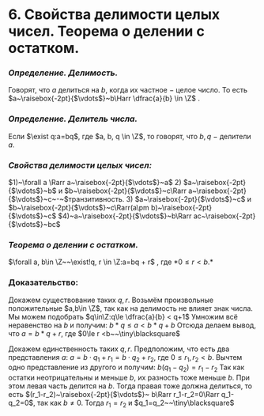 # 6. Свойства делимости целых чисел. Теорема о делении с остатком.

### *Определение. Делимость.*
Говорят, что $a$ делиться на $b$, когда их частное $-$ целое число.
То есть $a~\raisebox{-2pt}{$\vdots$}~b\Harr \dfrac{a}{b} \in \Z$ .

### *Определение. Делитель числа.*
Если $\exist q:a=bq$, где $a, b, q \in \Z$, то говорят, что $b,q~-~$делители $a$.

### *Свойства делимости целых чисел:*
$1)~\forall a \Rarr a~\raisebox{-2pt}{$\vdots$}~a$
$2)$ $a~\raisebox{-2pt}{$\vdots$}~b$ и $b~\raisebox{-2pt}{$\vdots$}~c\Rarr a~\raisebox{-2pt}{$\vdots$}~c~-~$транзитивность.
$3)$ $a~\raisebox{-2pt}{$\vdots$}~c$ и $b~\raisebox{-2pt}{$\vdots$}~c\Rarr(a\pm b)~\raisebox{-2pt}{$\vdots$}~c$
$4)~a~\raisebox{-2pt}{$\vdots$}~b\Rarr ac~\raisebox{-2pt}{$\vdots$}~bc$

### *Теорема о делении с остатком.*
$\forall a, b\in \Z~~\exist!q, r \in \Z:a=bq + r$  , где $*0\le r <b$.*

### Доказательство: 
Докажем существование таких $q,r$.
Возьмём произвольные положительные $a,b\in \Z$, так как на делимость не влияет знак числа.
Мы можем подобрать $q\in\Z:q\le \dfrac{a}{b} < q+1$ 
Умножим всё неравенство на $b$ и получим: $b*q\le a < b*q+b$
Отсюда делаем вывод, что $a = b *q+r$, где $0\le r <b~~\tiny\blacksquare$

Докажем единственность таких $q,r$.
Предположим, что есть два представления $a$:
$a=b\cdot q_1+r_1=b\cdot q_2 + r_2$, где $0\le r_1, r_2<b$.
Вычтем одно представление из другого и получим: $b(q_1-q_2)=r_1-r_2$
Так как остатки неотрицательны и меньше $b$, их разность тоже меньше $b$.
При этом левая часть делится на $b$. Тогда правая тоже должна делиться, то есть $(r_1-r_2)~\raisebox{-2pt}{$\vdots$}~ b\Rarr r_1-r_2=0\Rarr q_1-q_2=0$, так как $b\ne0$.
Тогда $r_1=r_2$ и $q_1=q_2~~\tiny\blacksquare$